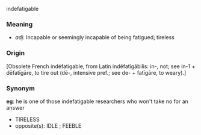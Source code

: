 indefatigable
### Meaning
+ _adj_: Incapable or seemingly incapable of being fatigued; tireless

### Origin

[Obsolete French indéfatigable, from Latin indēfatīgābilis: in-, not; see in-1 + dēfatīgāre, to tire out (dē-, intensive pref.; see de- + fatīgāre, to weary).]

### Synonym

__eg__: he is one of those indefatigable researchers who won't take no for an answer

+ TIRELESS
+ opposite(s): IDLE ; FEEBLE


